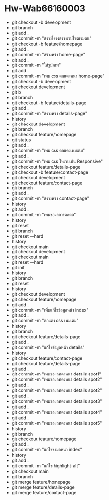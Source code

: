 # Hw-Wab66160003
- git checkout -b development
- git branch
- git add .
- git commit -m "สรางโครงสรางเวบไซตเรมตน"
- git checkout -b feature/homepage
- git add .
- git commit -m "สร้างหน้า home-page"
- git add .
- git commit -m "ใส่รูปภาพ"
- git add .
- git commit -m "เพม css ตกแตงหนา home-page"
- git checkout -b development
- git checkout development
- git b
- git branch
- git checkout -b feature/details-page
- git add .
- git commit -m "สรางหนา details-page"
- history
- git checkout development
- git branch
- git checkout feature/homepage
- git status
- git add .
- git commit -m "เพม css ตกแตงเพมเตม"
- git add .
- git commit -m "เพม css ใหเวบเปน Responsive"
- git checkout feature/details-page
- git checkout -b feature/contact-page
- git checkout development
- git checkout feature/contact-page
- git branch
- git add .
- git commit -m "สรางหนา contact-page"
- history
- git add .
- git commit -m "เพมขอมลการตดตอ"
- history
- git reset
- git branch
- git reset --hard
- history
- git checkout main
- git checkout development
- git checkout main
- git reset --hard
- git init
- history
- git branch
- git reset
- history
- git checkout development
- git checkout feature/homepage
- git add .
- git commit -m "เพิ่มแก้ไขข้อมูลหน้า index"
- git add .
- git commit -m "ตกแตง css เพมเตม"
- history
- git branch
- git checkout feature/details-page
- git add .
- git commit -m "แก้ไขข้อมูลหน้า details"
- history
- git checkout feature/contact-page
- git checkout feature/details-page
- git add .
- git commit -m "เพมขอมลทตงหนา details spot1"
- git commit -m "เพมขอมลทตงหนา details spot2"
- git add .
- git commit -m "เพมขอมลทตงหนา details spot2"
- git add .
- git commit -m "เพมขอมลทตงหนา details spot3"
- git add .
- git commit -m "เพมขอมลทตงหนา details spot4"
- git add .
- git commit -m "เพมขอมลทตงหนา details spot5"
- history
- git branch
- git checkout feature/homepage
- git add .
- git commit -m "แกไขขอมลหนา index"
- history
- git add .
- git commit -m "แก้ไข highlight-alt"
- git checkout main
- git branch
- git merge feature/homepage
- git merge feature/details-page
- git merge feature/contact-page
